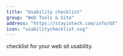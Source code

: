 ```yaml
---
title: "Usability checklist"
group: "Web Tools & Site"
address: "https://stayintech.com/info/UX"
icon: "usabilitychecklist.svg"
---
```

checklist for your web sit usability.
